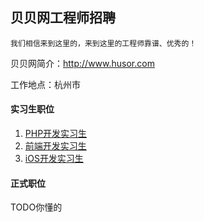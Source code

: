 ## 贝贝网工程师招聘

    我们相信来到这里的，来到这里的工程师靠谱、优秀的！

贝贝网简介：http://www.husor.com

工作地点：杭州市

#### 实习生职位

1. [PHP开发实习生](jds/PHP开发实习生.md)
2. [前端开发实习生](jds/前端开发实习生.md)
3. [iOS开发实习生](jds/iOS开发实习生.md)


#### 正式职位

TODO你懂的
